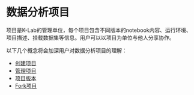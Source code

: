 # 数据分析项目

项目是K-Lab的管理单位，每个项目包含不同版本的notebook内容、运行环境、项目描述、挂载数据集等信息。用户可以以项目为单位与他人分享协作。

以下几个概念将会加深用户对数据分析项目的理解：
* [创建项目](./create_lab.md)
* [管理项目](./manage_lab.md)
* [项目版本](./version_lab.md)
* [Fork项目](./fork_lab.md)
